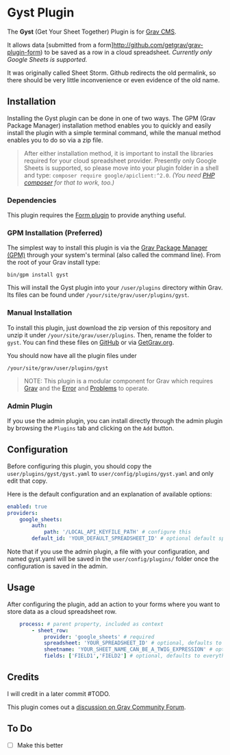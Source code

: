 # Gyst Plugin

The **Gyst** (Get Your Sheet Together) Plugin is for [Grav CMS](http://github.com/getgrav/grav).

It allows data [submitted from a form]http://github.com/getgrav/grav-plugin-form) to be saved as a row in a cloud spreadsheet. _Currently only Google Sheets is supported._

It was originally called Sheet Storm. Github redirects the old permalink, so there should be very little inconvenience or even evidence of the old name.

## Installation

Installing the Gyst plugin can be done in one of two ways. The GPM (Grav Package Manager) installation method enables you to quickly and easily install the plugin with a simple terminal command, while the manual method enables you to do so via a zip file.

> After either installation method, it is important to install the libraries required for your cloud spreadsheet provider. Presently only Google Sheets is supported, so please move into your plugin folder in a shell and type: `composer require google/apiclient:^2.0`. _(You need [PHP composer](https://getcomposer.org) for that to work, too.)_

### Dependencies

This plugin requires the [Form plugin](https://github.com/getgrav/grav-plugin-form) to provide anything useful.

### GPM Installation (Preferred)

The simplest way to install this plugin is via the [Grav Package Manager (GPM)](http://learn.getgrav.org/advanced/grav-gpm) through your system's terminal (also called the command line).  From the root of your Grav install type:

    bin/gpm install gyst

This will install the Gyst plugin into your `/user/plugins` directory within Grav. Its files can be found under `/your/site/grav/user/plugins/gyst`.

### Manual Installation

To install this plugin, just download the zip version of this repository and unzip it under `/your/site/grav/user/plugins`. Then, rename the folder to `gyst`. You can find these files on [GitHub](https://github.com/hughbris/grav-plugin-gyst) or via [GetGrav.org](http://getgrav.org/downloads/plugins#extras).

You should now have all the plugin files under

    /your/site/grav/user/plugins/gyst

> NOTE: This plugin is a modular component for Grav which requires [Grav](http://github.com/getgrav/grav) and the [Error](https://github.com/getgrav/grav-plugin-error) and [Problems](https://github.com/getgrav/grav-plugin-problems) to operate.

### Admin Plugin

If you use the admin plugin, you can install directly through the admin plugin by browsing the `Plugins` tab and clicking on the `Add` button.

## Configuration

Before configuring this plugin, you should copy the `user/plugins/gyst/gyst.yaml` to `user/config/plugins/gyst.yaml` and only edit that copy.

Here is the default configuration and an explanation of available options:

```yaml
enabled: true
providers:
    google_sheets:
        auth:
            path: '/LOCAL_API_KEYFILE_PATH' # configure this
        default_id: 'YOUR_DEFAULT_SPREADSHEET_ID' # optional default spreadsheet id for forms without process.sheet_row.spreadsheet
```

Note that if you use the admin plugin, a file with your configuration, and named gyst.yaml will be saved in the `user/config/plugins/` folder once the configuration is saved in the admin.

## Usage

After configuring the plugin, add an action to your forms where you want to store data as a cloud spreadsheet row.

```yaml
    process: # parent property, included as context
        - sheet_row:
            provider: 'google_sheets' # required
            spreadsheet: 'YOUR_SPREADSHEET_ID' # optional, defaults to plugin config providers[provider].default_id
            sheetname: 'YOUR_SHEET_NAME_CAN_BE_A_TWIG_EXPRESSION' # optional, defaults to form name
            fields: ['FIELD1','FIELD2'] # optional, defaults to everything serialisable TODO not yet implemented
```

## Credits

I will credit in a later commit #TODO.

This plugin comes out a [discussion on Grav Community Forum](https://discourse.getgrav.org/t/email-form-and-google-sheet/9586).

## To Do

- [ ] Make this better

